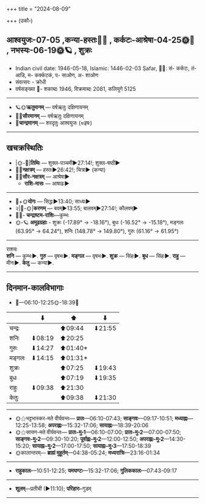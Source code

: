 +++
title = "2024-08-09"

+++
(उकौ॰)
## आश्वयुजः-07-05  ,कन्या-हस्तः🌛🌌  ,  कर्कटः-आश्रेषा-04-25🌞🌌  ,  नभस्यः-06-19🌞🪐  , शुक्रः
- Indian civil date: 1946-05-18, Islamic: 1446-02-03 Ṣafar, 🌌🌞: सं- कर्कटः, तं- आडि, म- कर्क्कटकं, प- साओण, अ- शाओण
- संवत्सरः - क्रोधी
- वर्षसङ्ख्या 🌛- शकाब्दः 1946, विक्रमाब्दः 2081, कलियुगे 5125
___________________
- 🪐🌞**ऋतुमानम्** — वर्षऋतुः दक्षिणायनम्
- 🌌🌞**सौरमानम्** — वर्षऋतुः दक्षिणायनम्
- 🌛**चान्द्रमानम्** — शरदृतुः आश्वयुजः (≈इषः)
___________________


## खचक्रस्थितिः
- |🌞-🌛|**तिथिः** — शुक्ल-पञ्चमी►27:14!; शुक्ल-षष्ठी►  
- 🌌🌛**नक्षत्रम्** — हस्तः►26:42!; चित्रा► (कन्या)  
- 🌌🌞**सौर-नक्षत्रम्** — आश्रेषा►  
  - **राशि-मासः** — आषाढः► 
___________________
- 🌛+🌞**योगः** — सिद्धः►13:40; साध्यः►  
- २|🌛-🌞|**करणम्** — बवम्►13:55; बालवम्►27:14!; कौलवम्►  
- 🌌🌛- **चन्द्राष्टम-राशिः**—कुम्भः  
- 🌞-🪐 **अमूढग्रहाः** - शुक्रः (-17.89° → -18.16°), बुधः (-16.52° → -15.18°), मङ्गलः (63.95° → 64.24°), शनिः (148.78° → 149.80°), गुरुः (61.16° → 61.95°)
___________________
राशयः  
**शनि** — कुम्भः►. **गुरु** — वृषभः►. **मङ्गल** — वृषभः►. **शुक्र** — सिंहः►. **बुध** — सिंहः►. **राहु** — मीनः►. **केतु** — कन्या►. 
___________________


## दिनमान-कालविभागाः
- 🌅—06:10-12:25🌞-18:39🌇  

|      |⬇     |⬆     |⬇     |
|------|-----|-----|------|
|चन्द्रः|     |⬆09:44 |⬇21:55 |
|शनिः   |⬇08:19 |⬆20:25 |     |
|गुरुः  |⬇14:27 |⬆01:40*|     |
|मङ्गलः |⬇14:15 |⬆01:31*|     |
|शुक्रः |     |⬆07:25 |⬇19:43 |
|बुधः   |     |⬆07:19 |⬇19:35 |
|राहुः  |⬇09:38 |⬆21:30 |     |
|केतुः  |     |⬆09:38 |⬇21:30 |
___________________
- 🌞⚝भट्टभास्कर-मते वीर्यवन्तः— **प्रातः**—06:10-07:43; **साङ्गवः**—09:17-10:51; **मध्याह्नः**—12:25-13:58; **अपराह्णः**—15:32-17:06; **सायाह्नः**—18:39-20:06  
- 🌞⚝सायण-मते वीर्यवन्तः— **प्रातः-मु॰1**—06:10-07:00; **प्रातः-मु॰2**—07:00-07:50; **साङ्गवः-मु॰2**—09:30-10:20; **पूर्वाह्णः-मु॰2**—12:00-12:50; **अपराह्णः-मु॰2**—14:30-15:20; **सायाह्नः-मु॰2**—17:00-17:50; **सायाह्नः-मु॰3**—17:50-18:39  
- 🌞कालान्तरम्— **ब्राह्मं मुहूर्तम्**—04:38-05:24; **मध्यरात्रिः**—23:16-01:34  
___________________
- **राहुकालः**—10:51-12:25; **यमघण्टः**—15:32-17:06; **गुलिककालः**—07:43-09:17  
___________________
- **शूलम्**—प्रतीची (►11:10); **परिहारः**–गुडम्  
___________________
